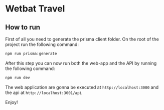 # Wetbat Travel

## How to run
First of all you need to generate the prisma client folder. On the root of the project run the following command:
```bash
npm run prisma:generate
```

After this step you can now run both the web-app and the API by running the following command:
```bash
npm run dev
```

The web application are gonna be executed at `http://localhost:3000` and the api at `http://localhost:3001/api`

Enjoy!